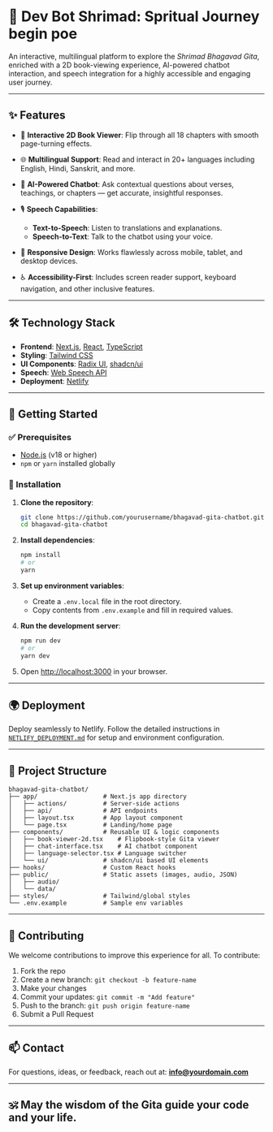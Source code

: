 
# 📖 Dev Bot Shrimad: Spritual Journey begin poe

An interactive, multilingual platform to explore the *Shrimad Bhagavad Gita*, enriched with a 2D book-viewing experience, AI-powered chatbot interaction, and speech integration for a highly accessible and engaging user journey.

---

## ✨ Features

* 📘 **Interactive 2D Book Viewer**: Flip through all 18 chapters with smooth page-turning effects.
* 🌐 **Multilingual Support**: Read and interact in 20+ languages including English, Hindi, Sanskrit, and more.
* 🤖 **AI-Powered Chatbot**: Ask contextual questions about verses, teachings, or chapters — get accurate, insightful responses.
* 🎙 **Speech Capabilities**:

  * **Text-to-Speech**: Listen to translations and explanations.
  * **Speech-to-Text**: Talk to the chatbot using your voice.
* 📱 **Responsive Design**: Works flawlessly across mobile, tablet, and desktop devices.
* ♿ **Accessibility-First**: Includes screen reader support, keyboard navigation, and other inclusive features.

---

## 🛠 Technology Stack

* **Frontend**: [Next.js](https://nextjs.org/), [React](https://reactjs.org/), [TypeScript](https://www.typescriptlang.org/)
* **Styling**: [Tailwind CSS](https://tailwindcss.com/)
* **UI Components**: [Radix UI](https://www.radix-ui.com/), [shadcn/ui](https://ui.shadcn.com/)
* **Speech**: [Web Speech API](https://developer.mozilla.org/en-US/docs/Web/API/Web_Speech_API)
* **Deployment**: [Netlify](https://www.netlify.com/)

---

## 🚀 Getting Started

### ✅ Prerequisites

* [Node.js](https://nodejs.org/en/) (v18 or higher)
* `npm` or `yarn` installed globally

### 🔧 Installation

1. **Clone the repository**:

   ```bash
   git clone https://github.com/yourusername/bhagavad-gita-chatbot.git
   cd bhagavad-gita-chatbot
   ```

2. **Install dependencies**:

   ```bash
   npm install
   # or
   yarn
   ```

3. **Set up environment variables**:

   * Create a `.env.local` file in the root directory.
   * Copy contents from `.env.example` and fill in required values.

4. **Run the development server**:

   ```bash
   npm run dev
   # or
   yarn dev
   ```

5. Open [http://localhost:3000](http://localhost:3000) in your browser.

---

## 🌍 Deployment

Deploy seamlessly to Netlify. Follow the detailed instructions in [`NETLIFY_DEPLOYMENT.md`](./NETLIFY_DEPLOYMENT.md) for setup and environment configuration.

---

## 📁 Project Structure

```
bhagavad-gita-chatbot/
├── app/                  # Next.js app directory
│   ├── actions/          # Server-side actions
│   ├── api/              # API endpoints
│   ├── layout.tsx        # App layout component
│   └── page.tsx          # Landing/home page
├── components/           # Reusable UI & logic components
│   ├── book-viewer-2d.tsx    # Flipbook-style Gita viewer
│   ├── chat-interface.tsx    # AI chatbot component
│   ├── language-selector.tsx # Language switcher
│   └── ui/               # shadcn/ui based UI elements
├── hooks/                # Custom React hooks
├── public/               # Static assets (images, audio, JSON)
│   ├── audio/            
│   └── data/             
├── styles/               # Tailwind/global styles
└── .env.example          # Sample env variables
```

---

## 🤝 Contributing

We welcome contributions to improve this experience for all. To contribute:

1. Fork the repo
2. Create a new branch: `git checkout -b feature-name`
3. Make your changes
4. Commit your updates: `git commit -m "Add feature"`
5. Push to the branch: `git push origin feature-name`
6. Submit a Pull Request

---

## 📫 Contact

For questions, ideas, or feedback, reach out at: **[info@yourdomain.com](mailto:info@yourdomain.com)**

---

## 🕉️ May the wisdom of the Gita guide your code and your life.



